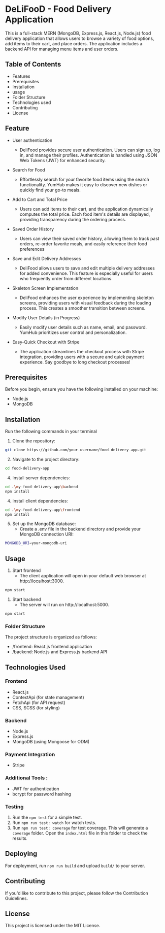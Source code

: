 # DeLiFooD - Food Delivery Application

This is a full-stack MERN (MongoDB, Express.js, React.js, Node.js) food delivery application that allows users to browse a variety of food options, add items to their cart, and place orders. The application includes a backend API for managing menu items and user orders.


## Table of Contents

- Features
- Prerequisites
- Installation
- usage
- Folder Structure
- Technologies used
- Contributing
- License

## Feature  

- User authentication

  * DeliFood provides secure user authentication. Users can sign up, log in, and manage their profiles. Authentication is handled using JSON Web Tokens (JWT) for enhanced security.

- Search for Food
  
  * Effortlessly search for your favorite food items using the search functionality. YumHub makes it easy to discover new dishes or quickly find your go-to meals.

- Add to Cart and Total Price
  
  * Users can add items to their cart, and the application dynamically computes the total price. Each food item's details are displayed, providing transparency during the ordering process.

- Saved Order History
  
  * Users can view their saved order history, allowing them to track past orders, re-order favorite meals, and easily reference their food preferences

- Save and Edit Delivery Addresses
  
  * DeliFood allows users to save and edit multiple delivery addresses for added convenience. This feature is especially useful for users who frequently order from different locations

- Skeleton Screen Implementation
  
  * DeliFood enhances the user experience by implementing skeleton screens, providing users with visual feedback during the loading process. This creates a smoother transition between screens.

- Modify User Details (in Progress)
  
  * Easily modify user details such as name, email, and password. YumHub prioritizes user control and personalization.

- Easy-Quick Checkout with Stripe
  
  * The application streamlines the checkout process with Stripe integration, providing users with a secure and quick payment experience. Say goodbye to long checkout processes!


## Prerequisites

Before you begin, ensure you have the following installed on your machine:
- Node.js
- MongoDB

## Installation

Run the following commands in your terminal


1. Clone the repository:
```bash
git clone https://github.com/your-username/food-delivery-app.git
```
2. Navigate to the project directory:
```bash
cd food-delivery-app
```
   
4. Install server dependencies:
```bash
cd .\my-food-delivery-app\backend
npm install
```

4. Install client dependencies:
```bash
cd .\my-food-delivery-app\frontend
npm install
```

5. Set up the MongoDB database:
   - Create a .env file in the backend directory and provide your MongoDB connection URI:
```bash
MONGODB_URI=your-mongodb-uri
```

## Usage
1. Start frontend
   - The client application will open in your default web browser at http://localhost:3000.
```bash
npm start
```
1. Start backend
   - The server will run on http://localhost:5000.
```bash
npm start
```

### Folder Structure 

The project structure is organized as follows:

- /frontend: React.js frontend application
- /backend: Node.js and Express.js backend API

## Technologies Used 

### Frontend 
- React.js
- ContextApi (for state management)
- FetchApi (for API request)
- CSS, SCSS (for styling)
### Backend
- Node.js
- Express.js
- MongoDB (using Mongoose for ODM)

### Payment Integration
- Stripe

### Additional Tools :
-   JWT for authentication
-   bcrypt for password hashing

### Testing

1. Run the `npm test` for a simple test.
2. Run `npm run test: watch` for watch tests.
3. Run `npm run test: coverage` for test coverage. This will generate a `coverage` folder. Open the `index.html` file in this folder to check the results.

## Deploying

For deployment, run `npm run build` and upload `build/` to your server.

## Contributing 
If you'd like to contribute to this project, please follow the Contribution Guidelines.

## License

This project is licensed under the MIT License.




